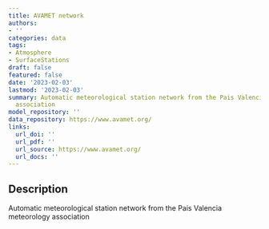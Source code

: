 ```yaml
---
title: AVAMET network
authors:
- ''
categories: data
tags:
- Atmosphere
- SurfaceStations
draft: false
featured: false
date: '2023-02-03'
lastmod: '2023-02-03'
summary: Automatic meteorological station network from the Pais Valencia meteorology
  association
model_repository: ''
data_repository: https://www.avamet.org/
links:
  url_doi: ''
  url_pdf: ''
  url_source: https://www.avamet.org/
  url_docs: ''
---
```


## Description

Automatic meteorological station network from the Pais Valencia meteorology association

